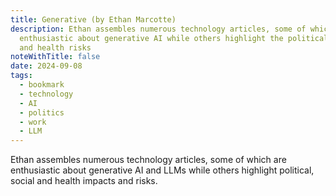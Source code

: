 ```yaml
---
title: Generative (by Ethan Marcotte)
description: Ethan assembles numerous technology articles, some of which are
  enthusiastic about generative AI while others highlight the political, social
  and health risks
noteWithTitle: false
date: 2024-09-08
tags:
  - bookmark
  - technology
  - AI
  - politics
  - work
  - LLM
---
```

Ethan assembles numerous technology articles, some of which are enthusiastic about generative AI and LLMs while others highlight political, social and health impacts and risks.

